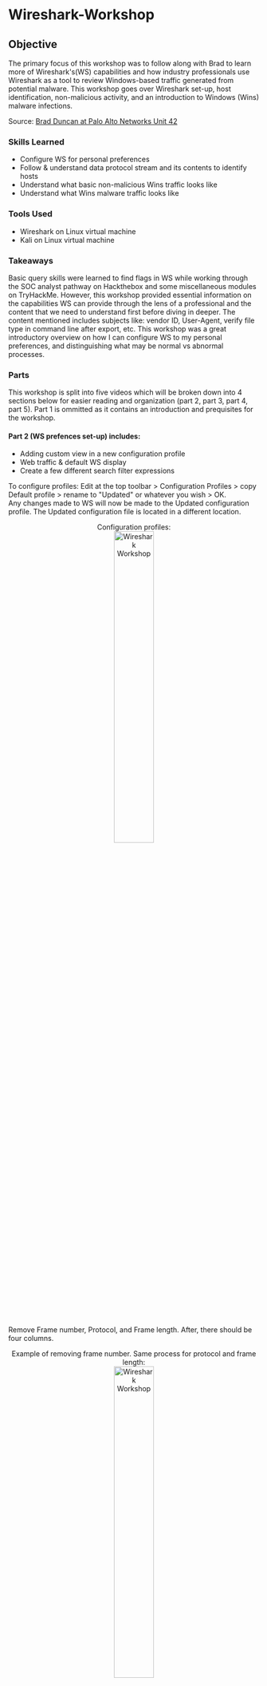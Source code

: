 # Wireshark-Workshop

## Objective
The primary focus of this workshop was to follow along with Brad to learn more of Wireshark's(WS) capabilities and how industry professionals use Wireshark as a tool to review Windows-based traffic generated from potential malware. This workshop goes over Wireshark set-up, host identification, non-malicious activity, and an introduction to Windows (Wins) malware infections. 

Source: [Brad Duncan at Palo Alto Networks Unit 42](https://unit42.paloaltonetworks.com/wireshark-workshop-videos/)

### Skills Learned
- Configure WS for personal preferences
- Follow & understand data protocol stream and its contents to identify hosts
- Understand what basic non-malicious Wins traffic looks like
- Understand what Wins malware traffic looks like

### Tools Used
- Wireshark on Linux virtual machine
- Kali on Linux virtual machine

### Takeaways
Basic query skills were learned to find flags in WS while working through the SOC analyst pathway on Hackthebox and some miscellaneous modules on TryHackMe. However, this workshop provided essential information on the capabilities WS can provide through the lens of a professional and the content that we need to understand first before diving in deeper. The content mentioned includes subjects like: vendor ID, User-Agent, verify file type in command line after export, etc. This workshop was a great introductory overview on how I can configure WS to my personal preferences, and distinguishing what may be normal vs abnormal processes. 

### Parts
This workshop is split into five videos which will be broken down into 4 sections below for easier reading and organization (part 2, part 3, part 4, part 5). Part 1 is ommitted as it contains an introduction and prequisites for the workshop.

#### Part 2 (WS prefences set-up) includes: 
- Adding custom view in a new configuration profile
- Web traffic & default WS display
- Create a few different search filter expressions

To configure profiles: Edit at the top toolbar > Configuration Profiles > copy Default profile > rename to "Updated" or whatever you wish > OK. <br/>
Any changes made to WS will now be made to the Updated configuration profile. The Updated configuration file is located in a different location. 
<p align="center">
Configuration profiles: <br/>
<img src="https://i.imgur.com/eMATvbW.png" height="40%" width="40%" alt="Wireshark Workshop"/>
<br />
<br />

Remove Frame number, Protocol, and Frame length. After, there should be four columns. 
<p align="center">
Example of removing frame number. Same process for protocol and frame length: <br/>
<img src="https://i.imgur.com/F7ZxpGs.png" height="40%" width="40%" alt="Wireshark Workshop"/>
<br />
4 columns display: <br/>
<img src="https://i.imgur.com/0LkocNG.png" height="40%" width="40%" alt="Wireshark Workshop"/>
<br />
<br />

To add/remove display columns: right click any column headers > column preferences > add column button at the bottom > update column title > change column type > drag column to proper location.
<p align="center">
Right click any column > column preferences: <br/>
<img src="https://i.imgur.com/MV7sRaj.png" height="30%" width="30%" alt="Wireshark Workshop"/>
<br />
Column preferences: <br/>
<img src="https://i.imgur.com/p1bcm17.png" height="40%" width="40%" alt="Wireshark Workshop"/>
<br />
Add a new column: <br/>
<img src="https://i.imgur.com/P03Sxi0.png" height="30%" width="30%" alt="Wireshark Workshop"/>
<br />
Update title to Port & type=destination port (unresolved: shows raw port number): <br/>
<img src="https://i.imgur.com/Dl7dbqP.png" height="40%" width="40%" alt="Wireshark Workshop"/>
<br />
Adding another column for unresolved source port > drag to preferred display location: <br/>
<img src="https://i.imgur.com/GsqxRtQ.png" height="30%" width="30%" alt="Wireshark Workshop"/>
<br />
Final column preferences: <br/>
<img src="https://i.imgur.com/Htkc83S.png" height="40%" width="40%" alt="Wireshark Workshop"/>
<br />
Final column display. Small nitpick here is to allign all content to the left: <br/>
<img src="https://i.imgur.com/UauHh7t.png" height="40%" width="40%" alt="Wireshark Workshop"/>
<br />
<br />

Optional but time display format can be edited for ease of viewing as well. View at the top toolbar > Time Display Format > UTC Year, Day of Year, and Time of Day. Select Seconds instead. 
<p align="center">
Time Display Format: <br/>
<img src="https://i.imgur.com/M79dQpl.png" height="30%" width="30%" alt="Wireshark Workshop"/>
<br />
Select Seconds instead of the default Automatic: <br/>
<img src="https://i.imgur.com/p6Yfh9a.png" height="40%" width="40%" alt="Wireshark Workshop"/>
<br />
Results - cleaner time display: <br/>
<img src="https://i.imgur.com/NLTqn0u.png" height="40%" width="40%" alt="Wireshark Workshop"/>
<br />
<br />

Adding additional custom columns to display domains associated with HTTP and HTTPS traffic when reviewing web traffic. Similar steps to earlier to add/remove display columns. <br />
Column preferences > Add a new column > rename to Host or Domain > Type = Custom > Fields = _http.host or tls.handshake.extensions_server_name_ > move column above Info > Apply > OK. 
<p align="center">
Add Custom column: <br/>
<img src="https://i.imgur.com/l3VLakt.png" height="30%" width="30%" alt="Wireshark Workshop"/>
<br />
Now see Host/Domain/URL info: <br/>
<img src="https://i.imgur.com/G3E0UTC.png" height="40%" width="40%" alt="Wireshark Workshop"/>
<br />
<br />

Add and save some commonly used search filter expressions as display filter buttons so there is no need to manually input the filter each time. To the right of the filter query bar > + to Add a display filter button > input name for the filter > input the specific filter query > OK. <br />
Add and save three filters: 
- Basic web filter: _(http.request or tls.handshake.type eq 1) and !(ssdp)_ is a basic search filter for web traffic that reveals HTTP URLs & HTTPS domain names, and hides SSDP traffic that is not necessary when reviewing web traffic.
- Basic+ web filter: _(http.request or tls.handshake.type eq 1 or tcp.flags eq 0x0002) and !(ssdp)_ is the basic filter and looks for TCP segments that have SYN flags because we are looking for the start or attempted start of any TCP connections.
- Basic+ web + DNS filter: _(http.request or tls.handshake.type eq 1 or tcp.flags eq 0x0002 or dns) and !(ssdp)_ is the basic+ web filter and also looks at DNS queries and responses.
<p align="center">
Add display filter: <br/>
<img src="https://i.imgur.com/apnC2Ut.png" height="30%" width="30%" alt="Wireshark Workshop"/>
<br />
Add basic web filter: <br/>
<img src="https://i.imgur.com/8wZXEXg.png" height="40%" width="40%" alt="Wireshark Workshop"/>
<br />
Add basic+ web filter: <br/>
<img src="https://i.imgur.com/BMLgDTG.png" height="40%" width="40%" alt="Wireshark Workshop"/>
<br />
Add basic+ web + DNS filter: <br/>
<img src="https://i.imgur.com/gi8FL36.png" height="40%" width="40%" alt="Wireshark Workshop"/>
<br />
Results: <br/>
<img src="https://i.imgur.com/fIjiuSB.png" height="40%" width="40%" alt="Wireshark Workshop"/>
<br />
<br />

Export the updated configuration file so it can be imported into WS on a different machine if needed! Edit in the top toolbar > Configuration Profiles > Export > Rename > Save
<p align="center">
Export configuration profile: <br/>
<img src="https://i.imgur.com/8V0IrB6.png" height="30%" width="30%" alt="Wireshark Workshop"/>
<br />
Rename configuration profile & save: <br/>
<img src="https://i.imgur.com/nT0k0D4.png" height="40%" width="40%" alt="Wireshark Workshop"/>
<br />
<br />
  
#### Part 3 (Host Identification) includes locating & finding: 
- Host information
- Operating System (OS) and web browser
- Windows User Account Name in Kerberos traffic from an Active Directory environment
- Other options for Windows host name

Host information: open pcap file provided on WS > click on basic web filter > first three byftes of a MAC address represents the vendor ID of the machine _but_ not always as MAC address can be changed using various methods. 
<p align="center">
Apple vendor ID example: <br/>
<img src="https://i.imgur.com/mateVg7.png" height="40%" width="40%" alt="Wireshark Workshop"/>
<br />
<br />

DHCP is how a host network hardware gets an IP address so if filtering by DHCP, we see an initial source IP address of 0.0.0.0 when it sends a DHCP request asking to be assigned an IP address. The DHCP server's IP address in the image below is 10.5.3.1 and issues the IP address of 10.5.3.177 with an ACK (acknowledge) message.
<p align="center">
DHCP Request & ACK: <br/>
<img src="https://i.imgur.com/5Hnd4Ic.png" height="40%" width="40%" alt="Wireshark Workshop"/>
<br />

Expanding on request frame details under DHCP > we can see the requested IP address > also see the host name indicating traffic is from Apple hardware. 
<p align="center">
Frame details: <br/>
<img src="https://i.imgur.com/TxfjyhH.png" height="40%" width="40%" alt="Wireshark Workshop"/>
<br />

Another option is filtering by NetBIOS name server (nbns) which can be used to dientify host names for Windows hosts & macOS hosts.
<p align="center">
Filter by nbns: <br/>
<img src="https://i.imgur.com/3RyYPZQ.png" height="40%" width="40%" alt="Wireshark Workshop"/>
<br />
<br />

In the following examples below, we look for OS & Web browser information in unencrypted HTTP request headers. After opening provided pcap example > click on basic web filter > follow TCP stream for first HTTP request to whichever domain/URL by right clicking > Follow > TCP stream > look for user-agent line in the HTTP GET request headers. Unsure what version the browser or OS is? Look it up! <br />
##### Examples: 
Example 1: <p align="center">
Follow TCP stream: <br/>
<img src="https://i.imgur.com/xhrPmxo.png" height="30%" width="30%" alt="Wireshark Workshop"/>
<br />
TCP stream information: <br/>
<img src="https://i.imgur.com/3ZgmnI7.png" height="40%" width="40%" alt="Wireshark Workshop"/>
<br />
10_15_7 is the latest macOS Catalina version: <br/>
<img src="https://i.imgur.com/rBu6bEr.png" height="40%" width="40%" alt="Wireshark Workshop"/>
<br />
<br />

Example 2 with no host name: <p align="center">
LG Electronics as the vendor ID but only "android" as the host name: <br/>
<img src="https://i.imgur.com/QqWyo8h.png" height="30%" width="30%" alt="Wireshark Workshop"/>
<br />
User basic web filter & follow TCP stream of first HTTP GETrequest: <br/>
<img src="https://i.imgur.com/5fOz7dG.png" height="40%" width="40%" alt="Wireshark Workshop"/>
<br />
Google search reveals LM0x210APM as a LG prepaid phone: <br/>
<img src="https://i.imgur.com/dNj5Prm.png" height="40%" width="40%" alt="Wireshark Workshop"/>
<br />
<br />

Example 3 with no vendor ID & host name: <p align="center">
No vendor ID & host name in frame details: <br/>
<img src="https://i.imgur.com/F8j3T4K.png" height="30%" width="30%" alt="Wireshark Workshop"/>
<br />
Basic web filter > follow TCP stream of first HTTP GET request > shows Pixel 4A as the device & Chrome as the browser: <br/>
<img src="https://i.imgur.com/ePBK7ku.png" height="40%" width="40%" alt="Wireshark Workshop"/>
<br />
<br />

Example 4 has little information displayed but we want to find the host name & Windows user account name. Filter by kerberos.CNameString and expand the frame details down to CNameString. Apply CNameString as a Column to find the Windows account user name. Use basic web filter to reveal their web traffic history. <br/>
kerberos.CNameString filter is used as Kerberos traffic has TCP fragments that reveal the host name & Windows user account name. 
<p align="center">
kerberos.CNameString filter: <br/>
<img src="https://i.imgur.com/iv5yG1K.png" height="30%" width="30%" alt="Wireshark Workshop"/>
<br />
Apply as Column from CNameString: <br/>
<img src="https://i.imgur.com/YWAONs7.png" height="40%" width="40%" alt="Wireshark Workshop"/>
<br />
Scroll until a Windows account name is located: <br/>
<img src="https://i.imgur.com/A6Y5d6l.png" height="30%" width="30%" alt="Wireshark Workshop"/>
<br />
Basic web filter > follow TCP stream of first HTTP GET request: <br/>
<img src="https://i.imgur.com/K81995R.png" height="40%" width="40%" alt="Wireshark Workshop"/>
<br />
Result of TCP stream follow: <br/>
<img src="https://i.imgur.com/rbV9m1U.png" height="40%" width="40%" alt="Wireshark Workshop"/>
<br />
Summary of example 4. In this pcap, it looks like Windows account user rakesh.modi navigated to domain 'redhill.net.au' using Windows OS and Chrome browser. In the basic web filter screenshot, Tile-service… GET request is also HTTP but a simple search online shows that it's a default application being loaded after user sign-in. <br/>
<br/>
<br />

When investigating suspicious traffic; filtering by DHCP, nbns, or Kerberos may not provide hostname details. An option is filtering by Server Message Block (SMB) traffic to look for Host Annoucements. 
<p align="center">
SMB filter: <br/>
<img src="https://i.imgur.com/XJbq1Tt.png" height="40%" width="40%" alt="Wireshark Workshop"/>
<br />
<br />

#### Part 4 (non-malicious acitivy) includes:
- OS traffic
- Web browsers traffic
- Application updates
- Traffic from various protocols (Swarm, IRC, FTP, Tor, Email, SMB)

##### Examples: 
Example 1: imagine investigating a possible Windows malware alert but it turns out to be a Linux OS. Open pcap > basic web filter > find port 55360 frame > follow TCP stream.
<p align="center">
Alert details: <br/>
<img src="https://i.imgur.com/IvjWqHJ.png" height="30%" width="30%" alt="Wireshark Workshop"/>
<br />
Port 55360 frame: <br/>
<img src="https://i.imgur.com/BMQRKDI.png" height="40%" width="40%" alt="Wireshark Workshop"/>
<br />
OS is Fedora Linux = resolve the alert: <br/>
<img src="https://i.imgur.com/OX8NR9Q.png" height="40%" width="40%" alt="Wireshark Workshop"/>
<br />
<br />

Example 2: pcap contains traffic from Windows 10 periodically downloading images from store-images.s-microsoft.com for Microsoft store and/or other Microsoft apps. <br />
Open pcap > basic web filter > follow TCP stream of any frame from store-images.s-microsoft.com > no user-agent line in request header is normal for this type of traffic > response headers show jpeg image as the content type. <br />
The image file can be exported as well: File > Export Objects > HTTP > Save the first image > example of the image for the Microsoft store.
<p align="center">
Follow TCP stream of store-images.s-microsoft.com host : <br/>
<img src="https://i.imgur.com/PamywHd.png" height="30%" width="30%" alt="Wireshark Workshop"/>
<br />
Request & Response headers: <br/>
<img src="https://i.imgur.com/lrIRQ0x.png" height="40%" width="40%" alt="Wireshark Workshop"/>
<br />
Export HTTP file: <br/>
<img src="https://i.imgur.com/z5VxO16.png" height="30%" width="30%" alt="Wireshark Workshop"/>
<br />
Save the file: <br/>
<img src="https://i.imgur.com/7zESQJf.png" height="40%" width="40%" alt="Wireshark Workshop"/>
<br />
Open the saved file to view image: <br/>
<img src="https://i.imgur.com/ti5g6UJ.png" height="40%" width="40%" alt="Wireshark Workshop"/>
<br />
<br />

Example 3: pcap contains traffic caused by Swarm protocol. Swarm is used to deliver Windows updates from other Windows computers (delivery optimization in system settings) using TCP port 7680 between Windows clients in the same LAN. <br/>
Open pcap > basic+ web filter > 2 TCP SYN segments represent the start of 2 TCP streams > follow first frame's TCP stream > not much data but Swarm protocol is stated in the traffic > comes from both sender and receiver. 
<p align="center">
TCP SYN frame: <br/>
<img src="https://i.imgur.com/Yc9AVGz.png" height="30%" width="30%" alt="Wireshark Workshop"/>
<br />
TCP stream information: <br/>
<img src="https://i.imgur.com/CUB8laO.png" height="40%" width="40%" alt="Wireshark Workshop"/>
<br />
<br />

Example 4: pcap contains traffic caused by Chrome and Edge (based on Chromium). Chrome & Edge send DNS queries for random text string queries representing non-existent domains. This is how the browsers ensure the internet service provider is not redirecting any traffic for non-existent domains. The non-existent domain queries should not resolve which is why there are repeats in the pcap; if there is a response, the response should be NXDOMAIN. <br/>
Open pcap > filter by "dns" > notice 3 DNS queries to random string of letters ending in localdomain > filter specifically by "dns.qry.name contains localdomain" > filter by "nbns". <br/>
NBNS traffic is seen due to Windows trying the same name query over NBNS if DNS query does not resolve or get a response from a DNS server.
<p align="center">
Filter by "dns": <br/>
<img src="https://i.imgur.com/Jlevn2X.png" height="30%" width="30%" alt="Wireshark Workshop"/>
<br />
Filter by "dns.qry.name contains localdomain": <br/>
<img src="https://i.imgur.com/3I9s9pl.png" height="40%" width="40%" alt="Wireshark Workshop"/>
<br />
Filter by "nbns": <br/>
<img src="https://i.imgur.com/K0Y7TOb.png" height="40%" width="40%" alt="Wireshark Workshop"/>
<br />
<br />

Example 5: pcap contains traffic caused by Chrome and Edge udpates to the browser. Updates to either browser generates HTTP traffic to domains ending in .gvt1.com to update the browser. <br />
Open pcap > basic web filter.
<p align="center">
Basic web filter: <br/>
<img src="https://i.imgur.com/9nfBII4.png" height="40%" width="40%" alt="Wireshark Workshop"/>
<br />
<br />

Example 6: 
